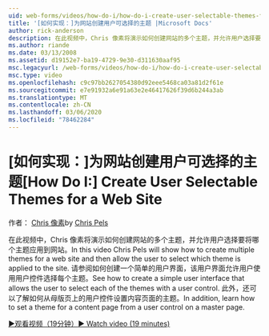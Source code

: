 ```yaml
---
uid: web-forms/videos/how-do-i/how-do-i-create-user-selectable-themes-for-a-web-site
title: '[如何实现：]为网站创建用户可选择的主题 |Microsoft Docs'
author: rick-anderson
description: 在此视频中，Chris 像素将演示如何创建网站的多个主题，并允许用户选择要将哪个主题应用到网站。 请参阅如何 。
ms.author: riande
ms.date: 03/13/2008
ms.assetid: d19152e7-ba19-4729-9e30-d311630aaf95
msc.legacyurl: /web-forms/videos/how-do-i/how-do-i-create-user-selectable-themes-for-a-web-site
msc.type: video
ms.openlocfilehash: c9c97bb2627054380d92eee5468ca03a81d2f61e
ms.sourcegitcommit: e7e91932a6e91a63e2e46417626f39d6b244a3ab
ms.translationtype: MT
ms.contentlocale: zh-CN
ms.lasthandoff: 03/06/2020
ms.locfileid: "78462284"
---
```

# <a name="how-do-i-create-user-selectable-themes-for-a-web-site"></a><span data-ttu-id="acf53-104">[如何实现：]为网站创建用户可选择的主题</span><span class="sxs-lookup"><span data-stu-id="acf53-104">[How Do I:] Create User Selectable Themes for a Web Site</span></span>

<span data-ttu-id="acf53-105">作者： [Chris 像素](https://twitter.com/chrispels)</span><span class="sxs-lookup"><span data-stu-id="acf53-105">by [Chris Pels](https://twitter.com/chrispels)</span></span>

<span data-ttu-id="acf53-106">在此视频中，Chris 像素将演示如何创建网站的多个主题，并允许用户选择要将哪个主题应用到网站。</span><span class="sxs-lookup"><span data-stu-id="acf53-106">In this video Chris Pels will show how to create multiple themes for a web site and then allow the user to select which theme is applied to the site.</span></span> <span data-ttu-id="acf53-107">请参阅如何创建一个简单的用户界面，该用户界面允许用户使用用户控件选择每个主题。</span><span class="sxs-lookup"><span data-stu-id="acf53-107">See how to create a simple user interface that allows the user to select each of the themes with a user control.</span></span> <span data-ttu-id="acf53-108">此外，还可以了解如何从母版页上的用户控件设置内容页面的主题。</span><span class="sxs-lookup"><span data-stu-id="acf53-108">In addition, learn how to set a theme for a content page from a user control on a master page.</span></span>

[<span data-ttu-id="acf53-109">&#9654;观看视频（19分钟）</span><span class="sxs-lookup"><span data-stu-id="acf53-109">&#9654; Watch video (19 minutes)</span></span>](https://channel9.msdn.com/Blogs/ASP-NET-Site-Videos/how-do-i-create-user-selectable-themes-for-a-web-site)
